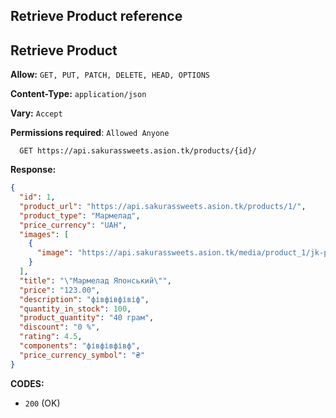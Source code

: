 ## Retrieve Product reference

## Retrieve Product

**Allow:** `GET, PUT, PATCH, DELETE, HEAD, OPTIONS`

**Content-Type:** `application/json`

**Vary:** `Accept`

**Permissions required**: `Allowed Anyone`

```
  GET https://api.sakurassweets.asion.tk/products/{id}/
```

**Response:**

```json
{
  "id": 1,
  "product_url": "https://api.sakurassweets.asion.tk/products/1/",
  "product_type": "Мармелад",
  "price_currency": "UAH",
  "images": [
    {
      "image": "https://api.sakurassweets.asion.tk/media/product_1/jk-placeholder-image.jpg"
    }
  ],
  "title": "\"Мармелад Японський\"",
  "price": "123.00",
  "description": "фівфівфівіф",
  "quantity_in_stock": 100,
  "product_quantity": "40 грам",
  "discount": "0 %",
  "rating": 4.5,
  "components": "фівфівфівф",
  "price_currency_symbol": "₴"
}
```

**CODES:**

- `200` (OK)
